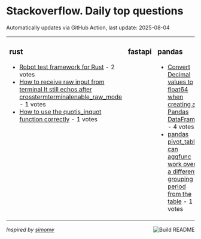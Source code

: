 # Stackoverflow. Daily top questions 

Automatically updates via GitHub Action, last update: <!-- date starts -->2025-08-04<!-- date ends -->


<table><tr><td valign="top" width="33%">

### rust
<!-- rust starts -->
* [Robot test framework for Rust](https://stackoverflow.com/questions/79724591/robot-test-framework-for-rust) - 2 votes
* [How to receive raw input from terminal It still echos after crosstermterminalenable_raw_mode](https://stackoverflow.com/questions/79725303/how-to-receive-raw-input-from-terminal-it-still-echos-after-crosstermterminal) - 1 votes
* [How to use the quotis_inquot function correctly](https://stackoverflow.com/questions/79724809/how-to-use-the-is-in-function-correctly) - 1 votes
<!-- rust ends -->
</td><td valign="top" width="34%">


### fastapi
<!-- fastapi starts -->

<!-- fastapi ends -->
</td><td valign="top" width="34%">


### pandas
<!-- pandas starts -->
* [Convert Decimal values to float64 when creating a Pandas DataFrame](https://stackoverflow.com/questions/79724845/convert-decimal-values-to-float64-when-creating-a-pandas-dataframe) - 4 votes
* [pandas pivot_table can aggfunc work over a different grouping period from the table](https://stackoverflow.com/questions/79724387/pandas-pivot-table-can-aggfunc-work-over-a-different-grouping-period-from-the-t) - 1 votes
<!-- pandas ends -->
</td></tr></table>

<a href="https://github.com/hp0404/hp0404/actions"><img src="https://github.com/hp0404/hp0404/workflows/Build%20README/badge.svg" align="right" alt="Build README"></a> <p>*Inspired by  [simonw](https://github.com/simonw/simonw)*</p>

